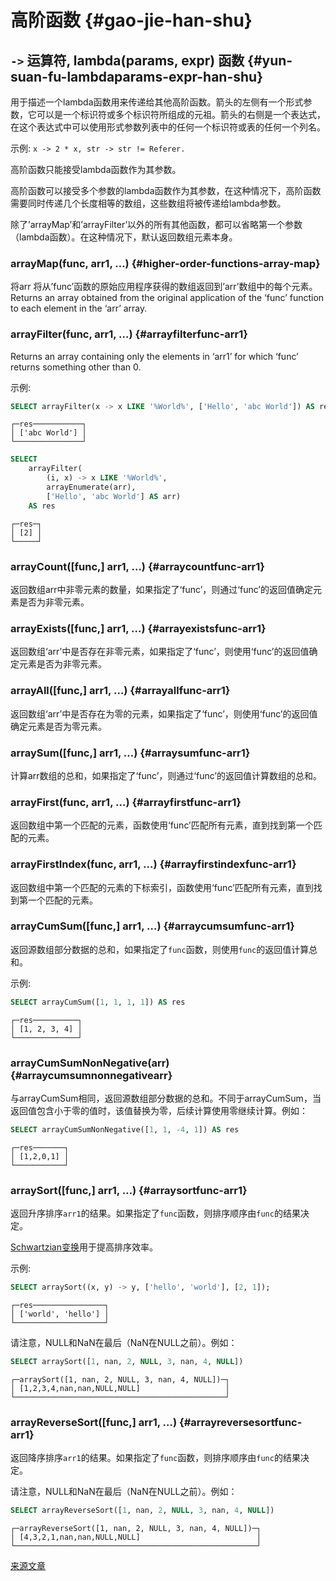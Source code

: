# 高阶函数 {#gao-jie-han-shu}

## `->` 运算符, lambda(params, expr) 函数 {#yun-suan-fu-lambdaparams-expr-han-shu}

用于描述一个lambda函数用来传递给其他高阶函数。箭头的左侧有一个形式参数，它可以是一个标识符或多个标识符所组成的元祖。箭头的右侧是一个表达式，在这个表达式中可以使用形式参数列表中的任何一个标识符或表的任何一个列名。

示例: `x -> 2 * x, str -> str != Referer.`

高阶函数只能接受lambda函数作为其参数。

高阶函数可以接受多个参数的lambda函数作为其参数，在这种情况下，高阶函数需要同时传递几个长度相等的数组，这些数组将被传递给lambda参数。

除了’arrayMap’和’arrayFilter’以外的所有其他函数，都可以省略第一个参数（lambda函数）。在这种情况下，默认返回数组元素本身。

### arrayMap(func, arr1, …) {#higher-order-functions-array-map}

将arr
将从’func’函数的原始应用程序获得的数组返回到’arr’数组中的每个元素。
Returns an array obtained from the original application of the ‘func’ function to each element in the ‘arr’ array.

### arrayFilter(func, arr1, …) {#arrayfilterfunc-arr1}

Returns an array containing only the elements in ‘arr1’ for which ‘func’ returns something other than 0.

示例:

``` sql
SELECT arrayFilter(x -> x LIKE '%World%', ['Hello', 'abc World']) AS res
```

    ┌─res───────────┐
    │ ['abc World'] │
    └───────────────┘

``` sql
SELECT
    arrayFilter(
        (i, x) -> x LIKE '%World%',
        arrayEnumerate(arr),
        ['Hello', 'abc World'] AS arr)
    AS res
```

    ┌─res─┐
    │ [2] │
    └─────┘

### arrayCount(\[func,\] arr1, …) {#arraycountfunc-arr1}

返回数组arr中非零元素的数量，如果指定了‘func’，则通过‘func’的返回值确定元素是否为非零元素。

### arrayExists(\[func,\] arr1, …) {#arrayexistsfunc-arr1}

返回数组‘arr’中是否存在非零元素，如果指定了‘func’，则使用‘func’的返回值确定元素是否为非零元素。

### arrayAll(\[func,\] arr1, …) {#arrayallfunc-arr1}

返回数组‘arr’中是否存在为零的元素，如果指定了‘func’，则使用‘func’的返回值确定元素是否为零元素。

### arraySum(\[func,\] arr1, …) {#arraysumfunc-arr1}

计算arr数组的总和，如果指定了‘func’，则通过‘func’的返回值计算数组的总和。

### arrayFirst(func, arr1, …) {#arrayfirstfunc-arr1}

返回数组中第一个匹配的元素，函数使用‘func’匹配所有元素，直到找到第一个匹配的元素。

### arrayFirstIndex(func, arr1, …) {#arrayfirstindexfunc-arr1}

返回数组中第一个匹配的元素的下标索引，函数使用‘func’匹配所有元素，直到找到第一个匹配的元素。

### arrayCumSum(\[func,\] arr1, …) {#arraycumsumfunc-arr1}

返回源数组部分数据的总和，如果指定了`func`函数，则使用`func`的返回值计算总和。

示例:

``` sql
SELECT arrayCumSum([1, 1, 1, 1]) AS res
```

    ┌─res──────────┐
    │ [1, 2, 3, 4] │
    └──────────────┘

### arrayCumSumNonNegative(arr) {#arraycumsumnonnegativearr}

与arrayCumSum相同，返回源数组部分数据的总和。不同于arrayCumSum，当返回值包含小于零的值时，该值替换为零，后续计算使用零继续计算。例如：

``` sql
SELECT arrayCumSumNonNegative([1, 1, -4, 1]) AS res
```

    ┌─res───────┐
    │ [1,2,0,1] │
    └───────────┘

### arraySort(\[func,\] arr1, …) {#arraysortfunc-arr1}

返回升序排序`arr1`的结果。如果指定了`func`函数，则排序顺序由`func`的结果决定。

[Schwartzian变换](https://en.wikipedia.org/wiki/Schwartzian_transform)用于提高排序效率。

示例:

``` sql
SELECT arraySort((x, y) -> y, ['hello', 'world'], [2, 1]);
```

    ┌─res────────────────┐
    │ ['world', 'hello'] │
    └────────────────────┘

请注意，NULL和NaN在最后（NaN在NULL之前）。例如：

``` sql
SELECT arraySort([1, nan, 2, NULL, 3, nan, 4, NULL])
```

    ┌─arraySort([1, nan, 2, NULL, 3, nan, 4, NULL])─┐
    │ [1,2,3,4,nan,nan,NULL,NULL]                   │
    └───────────────────────────────────────────────┘

### arrayReverseSort(\[func,\] arr1, …) {#arrayreversesortfunc-arr1}

返回降序排序`arr1`的结果。如果指定了`func`函数，则排序顺序由`func`的结果决定。

请注意，NULL和NaN在最后（NaN在NULL之前）。例如：

``` sql
SELECT arrayReverseSort([1, nan, 2, NULL, 3, nan, 4, NULL])
```

    ┌─arrayReverseSort([1, nan, 2, NULL, 3, nan, 4, NULL])─┐
    │ [4,3,2,1,nan,nan,NULL,NULL]                          │
    └──────────────────────────────────────────────────────┘

[来源文章](https://clickhouse.tech/docs/en/query_language/functions/higher_order_functions/) <!--hide-->
